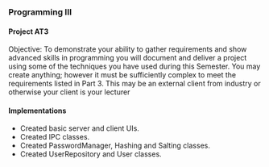 ### Programming III
#### Project AT3

Objective: To demonstrate your ability to gather requirements and show advanced skills in programming you will document and deliver a project using some of the techniques you have used during this Semester. You may create anything; however it must be sufficiently complex to meet the requirements listed in Part 3. This may be an external client from industry or otherwise your client is your lecturer

#### Implementations
* Created basic server and client UIs.
* Created IPC classes.
* Created PasswordManager, Hashing and Salting classes.
* Created UserRepository and User classes.
